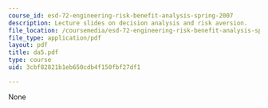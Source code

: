 ```yaml
---
course_id: esd-72-engineering-risk-benefit-analysis-spring-2007
description: Lecture slides on decision analysis and risk aversion.
file_location: /coursemedia/esd-72-engineering-risk-benefit-analysis-spring-2007/3cbf82821b1eb650cdb4f150fbf27df1_da5.pdf
file_type: application/pdf
layout: pdf
title: da5.pdf
type: course
uid: 3cbf82821b1eb650cdb4f150fbf27df1

---
```

None